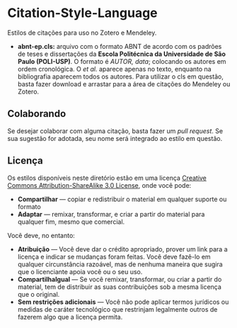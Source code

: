 # Citation-Style-Language


Estilos de citações para uso no Zotero e Mendeley.

* **abnt-ep.cls:** arquivo com o formato ABNT de acordo com os padrões de teses e dissertações da  **Escola Politécnica da Universidade de São Paulo (POLI-USP)**. O formato é *AUTOR, data*; colocando os autores em ordem cronológica. O *et al.* aparece apenas no texto, enquanto na bibliografia aparecem todos os autores. Para utilizar o cls em questão, basta fazer download e arrastar para a área de citações do Mendeley ou Zotero.

## Colaborando

Se desejar colaborar com alguma citação, basta fazer um *pull request*. Se sua sugestão for adotada, seu nome será integrado ao estilo em questão. 

## Licença 
Os estilos disponíveis neste diretório estão em uma licença [Creative Commons Attribution-ShareAlike 3.0 License](https://creativecommons.org/licenses/by-sa/3.0/br/), onde você pode:

* **Compartilhar** — copiar e redistribuir o material em qualquer suporte ou formato
* **Adaptar** — remixar, transformar, e criar a partir do material para qualquer fim, mesmo que comercial.

Você deve, no entanto:
* **Atribuição** — Você deve dar o crédito apropriado, prover um link para a licença e indicar se mudanças foram feitas. Você deve fazê-lo em qualquer circunstância razoável, mas de nenhuma maneira que sugira que o licenciante apoia você ou o seu uso.
* **CompartilhaIgual** — Se você remixar, transformar, ou criar a partir do material, tem de distribuir as suas contribuições sob a mesma licença que o original.
* **Sem restrições adicionais** — Você não pode aplicar termos jurídicos ou medidas de caráter tecnológico que restrinjam legalmente outros de fazerem algo que a licença permita.
